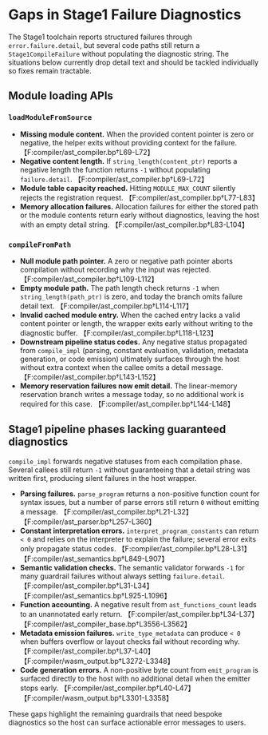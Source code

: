 # Gaps in Stage1 Failure Diagnostics

The Stage1 toolchain reports structured failures through `error.failure.detail`, but several code
paths still return a `Stage1CompileFailure` without populating the diagnostic string. The situations
below currently drop detail text and should be tackled individually so fixes remain tractable.

## Module loading APIs

### `loadModuleFromSource`

- **Missing module content.** When the provided content pointer is zero or negative, the helper exits
  without providing context for the failure. 【F:compiler/ast_compiler.bp†L69-L72】
- **Negative content length.** If `string_length(content_ptr)` reports a negative length the function
  returns `-1` without populating `failure.detail`. 【F:compiler/ast_compiler.bp†L69-L72】
- **Module table capacity reached.** Hitting `MODULE_MAX_COUNT` silently rejects the registration
  request. 【F:compiler/ast_compiler.bp†L77-L83】
- **Memory allocation failures.** Allocation failures for either the stored path or the module
  contents return early without diagnostics, leaving the host with an empty detail string.
  【F:compiler/ast_compiler.bp†L83-L104】

### `compileFromPath`

- **Null module path pointer.** A zero or negative path pointer aborts compilation without recording
  why the input was rejected. 【F:compiler/ast_compiler.bp†L109-L112】
- **Empty module path.** The path length check returns `-1` when `string_length(path_ptr)` is zero,
  and today the branch omits failure detail text. 【F:compiler/ast_compiler.bp†L114-L117】
- **Invalid cached module entry.** When the cached entry lacks a valid content pointer or length, the
  wrapper exits early without writing to the diagnostic buffer. 【F:compiler/ast_compiler.bp†L118-L123】
- **Downstream pipeline status codes.** Any negative status propagated from `compile_impl`
  (parsing, constant evaluation, validation, metadata generation, or code emission) ultimately
  surfaces through the host without extra context when the callee omits a detail message.
  【F:compiler/ast_compiler.bp†L143-L152】
- **Memory reservation failures now emit detail.** The linear-memory reservation branch writes a
  message today, so no additional work is required for this case. 【F:compiler/ast_compiler.bp†L144-L148】

## Stage1 pipeline phases lacking guaranteed diagnostics

`compile_impl` forwards negative statuses from each compilation phase. Several callees still return
`-1` without guaranteeing that a detail string was written first, producing silent failures in the
host wrapper.

- **Parsing failures.** `parse_program` returns a non-positive function count for syntax issues, but
  a number of parse errors still return `0` without emitting a message. 【F:compiler/ast_compiler.bp†L21-L32】【F:compiler/ast_parser.bp†L257-L360】
- **Constant interpretation errors.** `interpret_program_constants` can return `< 0` and relies on
  the interpreter to explain the failure; several error exits only propagate status codes.
  【F:compiler/ast_compiler.bp†L28-L31】【F:compiler/ast_semantics.bp†L849-L907】
- **Semantic validation checks.** The semantic validator forwards `-1` for many guardrail failures
  without always setting `failure.detail`. 【F:compiler/ast_compiler.bp†L31-L34】【F:compiler/ast_semantics.bp†L925-L1096】
- **Function accounting.** A negative result from `ast_functions_count` leads to an unannotated early
  return. 【F:compiler/ast_compiler.bp†L34-L37】【F:compiler/ast_compiler_base.bp†L3556-L3562】
- **Metadata emission failures.** `write_type_metadata` can produce `< 0` when buffers overflow or
  layout checks fail without recording why. 【F:compiler/ast_compiler.bp†L37-L40】【F:compiler/wasm_output.bp†L3272-L3348】
- **Code generation errors.** A non-positive byte count from `emit_program` is surfaced directly to
  the host with no additional detail when the emitter stops early. 【F:compiler/ast_compiler.bp†L40-L47】【F:compiler/wasm_output.bp†L3301-L3358】

These gaps highlight the remaining guardrails that need bespoke diagnostics so the host can surface
actionable error messages to users.

